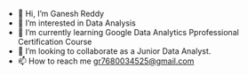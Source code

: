 - 👋 Hi, I’m Ganesh Reddy
- 👀 I’m interested in Data Analysis
- 🌱 I’m currently learning Google Data Analytics Pprofessional Certification Course
- 💞️ I’m looking to collaborate as a Junior Data Analyst.
- 📫 How to reach me [gr7680034525@gmail.com](gr7680034525@gmail.com)
